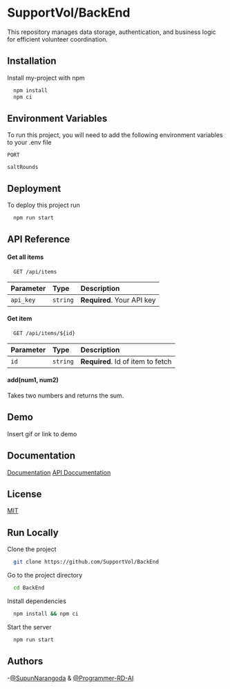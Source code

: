 # SupportVol/BackEnd

This repository manages data storage, authentication, and business logic for efficient volunteer coordination.

## Installation

Install my-project with npm

```bash
  npm install
  npm ci
```

## Environment Variables

To run this project, you will need to add the following environment variables to your .env file

`PORT`

`saltRounds`

## Deployment

To deploy this project run

```bash
  npm run start
```

## API Reference

#### Get all items

```http
  GET /api/items
```

| Parameter | Type     | Description                |
| :-------- | :------- | :------------------------- |
| `api_key` | `string` | **Required**. Your API key |

#### Get item

```http
  GET /api/items/${id}
```

| Parameter | Type     | Description                       |
| :-------- | :------- | :-------------------------------- |
| `id`      | `string` | **Required**. Id of item to fetch |

#### add(num1, num2)

Takes two numbers and returns the sum.

## Demo

Insert gif or link to demo

## Documentation

[Documentation](https://linktodocumentation)
[API Doccumentation](https://github.com/SupportVol/BackEnd/blob/main/docs/API%20Specification%20Spport%20Vol%20U.pdf)

## License

[MIT](https://choosealicense.com/licenses/mit/)

## Run Locally

Clone the project

```bash
  git clone https://github.com/SupportVol/BackEnd
```

Go to the project directory

```bash
  cd BackEnd
```

Install dependencies

```bash
  npm install && npm ci
```

Start the server

```bash
  npm run start
```

## Authors

-[@SupunNarangoda](https://www.github.com/SupunNarangoda) & [@Programmer-RD-AI](https://www.github.com/Programmer-RD-AI)
